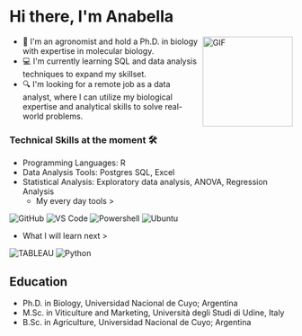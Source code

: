 # Hi there, I'm Anabella

<img align="right" alt="GIF" height="160px" src="https://media.giphy.com/media/du3J3cXyzhj75IOgvA/giphy.gif" />

- 🌱 I'm an agronomist and hold a Ph.D. in biology with expertise in molecular biology.
- 💻 I'm currently learning SQL and data analysis techniques to expand my skillset.
- 🔍 I'm looking for a remote job as a data analyst, where I can utilize my biological expertise and analytical skills to solve real-world problems.
 

### Technical Skills at the moment 🛠 
- Programming Languages: R
- Data Analysis Tools: Postgres SQL, Excel
- Statistical Analysis: Exploratory data analysis, ANOVA, Regression Analysis
  - My every day tools >
  
![GitHub](https://img.shields.io/badge/-GitHub-181717?style=plastic&)
![VS Code](http://img.shields.io/badge/-VS%20Code-007ACC?style=plastic&)
![Powershell](http://img.shields.io/badge/-Powershell-5391FE?style=plastic&)
![Ubuntu](http://img.shields.io/badge/-Ubuntu-0078D6?style=plastic&)

 - What I will learn next > 
 
  ![TABLEAU](https://img.shields.io/badge/-Tableau-E97627?style=plastic&)
  ![Python](http://img.shields.io/badge/-Python-3776AB??style=plastic&)

## Education
- Ph.D. in Biology,  Universidad Nacional de Cuyo; Argentina
- M.Sc. in Viticulture and Marketing, Università degli Studi di Udine, Italy
- B.Sc. in Agriculture, Universidad Nacional de Cuyo; Argentina


  

  





